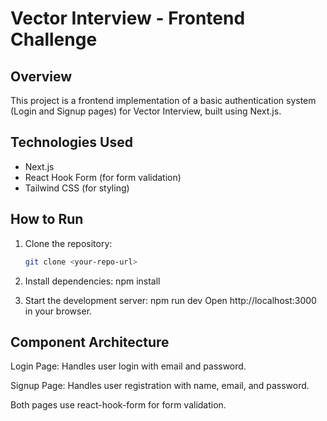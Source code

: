 # Vector Interview - Frontend Challenge

## Overview

This project is a frontend implementation of a basic authentication system (Login and Signup pages) for Vector Interview, built using Next.js.

## Technologies Used

- Next.js
- React Hook Form (for form validation)
- Tailwind CSS (for styling)

## How to Run

1. Clone the repository:

   ```bash
   git clone <your-repo-url>

   ```

2. Install dependencies:
   npm install

3. Start the development server:
   npm run dev
   Open http://localhost:3000 in your browser.

## Component Architecture

Login Page: Handles user login with email and password.

Signup Page: Handles user registration with name, email, and password.

Both pages use react-hook-form for form validation.
